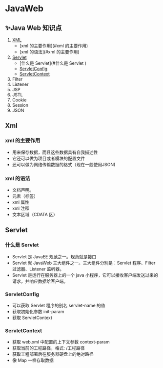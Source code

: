 # JavaWeb
## ✨Java Web 知识点

1. [XML](#Xml)
   - [xml 的主要作用](#xml 的主要作用)
   - [xml 的语法](#xml 的主要作用)
2. [Servlet](#Servlet)
   - [什么是 Servlet](#什么是 Servlet )
   - [ServletConfig](#ServletConfig) 
   - [ServletContext](#ServletContext)
3. Filter
4. Listener
5. JSP
6. JSTL
7. Cookie
8. Session
9. JSON

## Xml

### xml 的主要作用

- 用来保存数据，而且这些数据具有自我描述性 
- 它还可以做为项目或者模块的配置文件 
- 还可以做为网络传输数据的格式（现在一般使用JSON)

### xml 的语法

- 文档声明。 
- 元素（标签） 
- xml 属性 
- xml 注释 
- 文本区域（CDATA 区）

## Servlet

### 什么是 Servlet 

- Servlet 是 JavaEE 规范之一。规范就是接口 
- Servlet 就 JavaWeb 三大组件之一。三大组件分别是：Servlet 程序、Filter 过滤器、Listener 监听器。 
- Servlet 是运行在服务器上的一个 java 小程序，它可以接收客户端发送过来的请求，并响应数据给客户端。

### ServletConfig

- 可以获取 Servlet 程序的别名 servlet-name 的值 
- 获取初始化参数 init-param 
- 获取 ServletContext

### ServletContext

- 获取 web.xml 中配置的上下文参数 context-param
- 获取当前的工程路径，格式: /工程路径
- 获取工程部署后在服务器硬盘上的绝对路径 
- 像 Map 一样存取数据

